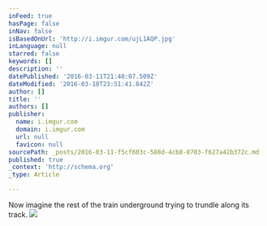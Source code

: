 ```yaml
---
inFeed: true
hasPage: false
inNav: false
isBasedOnUrl: 'http://i.imgur.com/ujL1AQP.jpg'
inLanguage: null
starred: false
keywords: []
description: ''
datePublished: '2016-03-11T21:40:07.509Z'
dateModified: '2016-03-10T23:51:41.842Z'
author: []
title: ''
authors: []
publisher:
  name: i.imgur.com
  domain: i.imgur.com
  url: null
  favicon: null
sourcePath: _posts/2016-03-11-f5cf603c-588d-4cb8-8703-f627a42b372c.md
published: true
_context: 'http://schema.org'
_type: Article

---
```

Now imagine the rest of the train underground trying to trundle along its track.  ![](http://i.imgur.com/ujL1AQP.jpg)